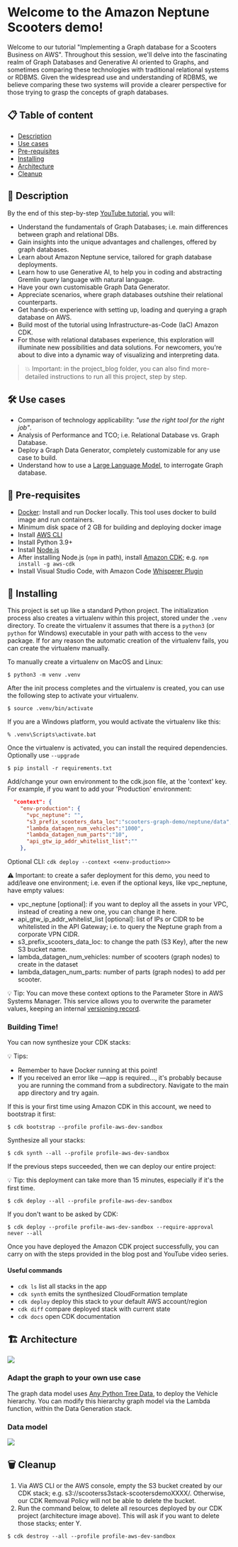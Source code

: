 
# Welcome to the Amazon Neptune Scooters demo!

Welcome to our tutorial "Implementing a Graph database for a Scooters Business on AWS". Throughout this session, we'll delve into the fascinating realm of Graph Databases and Generative AI oriented to Graphs, and sometimes comparing these technologies with traditional relational systems or RDBMS. Given the widespread use and understanding of RDBMS, we believe comparing these two systems will provide a clearer perspective for those trying to grasp the concepts of graph databases.

## 📋 Table of content

- [Description](#-description)
- [Use cases](#-use-cases)
- [Pre-requisites](#-pre-requisites)
- [Installing](#-installing)
- [Architecture](#-architecture)
- [Cleanup](#-cleanup)

## 🔰 Description

By the end of this step-by-step [YouTube tutorial](https://www.youtube.com/@awsdevelopers), you will:

* Understand the fundamentals of Graph Databases; i.e. main differences between graph and relational DBs.
* Gain insights into the unique advantages and challenges, offered by graph databases.
* Learn about Amazon Neptune service, tailored for graph database deployments.
* Learn how to use Generative AI, to help you in coding and abstracting Gremlin query language with natural language.
* Have your own customisable Graph Data Generator.
* Appreciate scenarios, where graph databases outshine their relational counterparts.
* Get hands-on experience with setting up, loading and querying a graph database on AWS.
* Build most of the tutorial using Infrastructure-as-Code (IaC) Amazon CDK.
* For those with relational databases experience, this exploration will illuminate new possibilities and data solutions. For newcomers, you're about to dive into a dynamic way of visualizing and interpreting data. 

> 💥 Important: in the project_blog folder, you can also find more-detailed instructions to run all this project, step by step.


## 🛠 Use cases

- Comparison of technology applicability: <i>"use the right tool for the right job"</i>.
- Analysis of Performance and TCO; i.e. Relational Database vs. Graph Database.
- Deploy a Graph Data Generator, completely customizable for any use case to build.
- Understand how to use a [Large Language Model](https://aws.amazon.com/what-is/large-language-model/), to interrogate Graph database.

## 🎒 Pre-requisites

- [Docker](https://www.docker.com/): Install and run Docker locally. This tool uses docker to build image and run containers.
- Minimum disk space of 2 GB for building and deploying docker image
- Install [AWS CLI](https://docs.aws.amazon.com/cli/latest/userguide/getting-started-install.html)
- Install Python 3.9+ 
- Install [Node.js](https://nodejs.org/en/)
- After installing Node.js (```npm``` in path), install [Amazon CDK](https://docs.aws.amazon.com/cdk/v2/guide/getting_started.html); e.g. ```npm install -g aws-cdk```
- Install Visual Studio Code, with Amazon Code [Whisperer Plugin](https://youtu.be/rHNMfOK8pWI)

## 🚀 Installing

This project is set up like a standard Python project.  The initialization
process also creates a virtualenv within this project, stored under the `.venv`
directory.  To create the virtualenv it assumes that there is a `python3`
(or `python` for Windows) executable in your path with access to the `venv`
package. If for any reason the automatic creation of the virtualenv fails,
you can create the virtualenv manually.

To manually create a virtualenv on MacOS and Linux:

```
$ python3 -m venv .venv
```

After the init process completes and the virtualenv is created, you can use the following
step to activate your virtualenv.

```
$ source .venv/bin/activate
```

If you are a Windows platform, you would activate the virtualenv like this:

```
% .venv\Scripts\activate.bat
```

Once the virtualenv is activated, you can install the required dependencies. Optionally use ```--upgrade```

```
$ pip install -r requirements.txt
```

Add/change your own environment to the cdk.json file, at the 'context' key. For example, if you want to add your 'Production' environment:
```json
  "context": {
    "env-production": {
      "vpc_neptune": "",
      "s3_prefix_scooters_data_loc":"scooters-graph-demo/neptune/data",
      "lambda_datagen_num_vehicles":"1000",
      "lambda_datagen_num_parts":"10",
      "api_gtw_ip_addr_whitelist_list":""
    },
```
Optional CLI: ```cdk deploy --context <<env-production>>```

⚠️ Important: to create a safer deployment for this demo, you need to add/leave one environment; i.e. even if the optional keys, like vpc_neptune, have empty values:

- vpc_neptune [optional]: if you want to deploy all the assets in your VPC, instead of creating a new one, you can change it here.
- api_gtw_ip_addr_whitelist_list [optional]: list of IPs or CIDR to be whitelisted in the API Gateway; i.e. to query the Neptune graph from a corporate VPN CIDR.
- s3_prefix_scooters_data_loc: to change the path (S3 Key), after the new S3 bucket name.
- lambda_datagen_num_vehicles: number of scooters (graph nodes) to create in the dataset
- lambda_datagen_num_parts: number of parts (graph nodes) to add per scooter.

💡 Tip: You can move these context options to the Parameter Store in AWS Systems Manager. This service allows you to overwrite the parameter values, keeping an internal [versioning record](https://docs.aws.amazon.com/systems-manager/latest/userguide/sysman-paramstore-versions.html).

### Building Time!

You can now synthesize your CDK stacks:

💡 Tips: 
- Remember to have Docker running at this point! 
- If you received an error like —app is required..., it's probably because you are running the command from a subdirectory. Navigate to the main app directory and try again.

If this is your first time using Amazon CDK in this account, we need to bootstrap it first:

```
$ cdk bootstrap --profile profile-aws-dev-sandbox
```

Synthesize all your stacks:

```
$ cdk synth --all --profile profile-aws-dev-sandbox
```

If the previous steps succeeded, then we can deploy our entire project:

💡 Tip: this deployment can take more than 15 minutes, especially if it's the first time.

```
$ cdk deploy --all --profile profile-aws-dev-sandbox
```

If you don't want to be asked by CDK:
```
$ cdk deploy --profile profile-aws-dev-sandbox --require-approval never --all
```

Once you have deployed the Amazon CDK project successfully, you can carry on with the steps provided in the blog post and YouTube video series.

#### Useful commands

 * `cdk ls`          list all stacks in the app
 * `cdk synth`       emits the synthesized CloudFormation template
 * `cdk deploy`      deploy this stack to your default AWS account/region
 * `cdk diff`        compare deployed stack with current state
 * `cdk docs`        open CDK documentation

## 🏗️ Architecture

![](assets/architecture.drawio.png)

### Adapt the graph to your own use case
The graph data model uses [Any Python Tree Data](https://anytree.readthedocs.io/en/latest/), to deploy the Vehicle hierarchy. You can modify this hierarchy graph model via the Lambda function, within the Data Generation stack.

### Data model

![](assets/scooters_graph_model.drawio.png)

## 🗑️ Cleanup
1. Via AWS CLI or the AWS console, empty the S3 bucket created by our CDK stack; e.g. s3://scooterss3stack-scootersdemoXXXX/. Otherwise, our CDK Removal Policy will not be able to delete the bucket.
2. Run the command below, to delete all resources deployed by our CDK project (architecture image above). This will ask if you want to delete those stacks; enter Y.
```
$ cdk destroy --all --profile profile-aws-dev-sandbox
```
